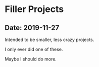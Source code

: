 # Filler Projects

## Date: 2019-11-27

Intended to be smaller, less crazy projects.

I only ever did one of these.

Maybe I should do more.
